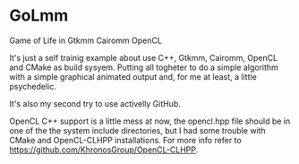 # GoLmm
Game of Life in Gtkmm Cairomm OpenCL

It's just a self trainig example about use C++, Gtkmm, Cairomm, OpenCL and CMake as build sysyem. 
Putting all togheter to do a simple algorithm with a simple graphical animated output and, for me at least, a little psychedelic. 

It's also my second try to use activelly GitHub.


OpenCL C++ support is a little mess at now, the opencl.hpp file should be in one of the the system include directories, but I had some trouble with CMake and OpenCL-CLHPP installations. For more info refer to https://github.com/KhronosGroup/OpenCL-CLHPP. 
